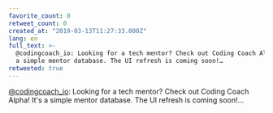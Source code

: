 ```yaml
---
favorite_count: 0
retweet_count: 0
created_at: "2019-03-13T11:27:33.000Z"
lang: en
full_text: >-
  @codingcoach_io: Looking for a tech mentor? Check out Coding Coach Alpha! It's
  a simple mentor database. The UI refresh is coming soon!…
retweeted: true
---
```


[@codingcoach_io](https://twitter.com/codingcoach_io): Looking for a tech
mentor? Check out Coding Coach Alpha! It's a simple mentor database. The UI
refresh is coming soon!…

